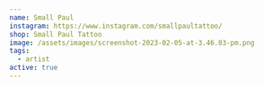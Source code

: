 ```yaml
---
name: Small Paul
instagram: https://www.instagram.com/smallpaultattoo/
shop: Small Paul Tattoo
image: /assets/images/screenshot-2023-02-05-at-3.46.03-pm.png
tags:
  - artist
active: true
---
```

